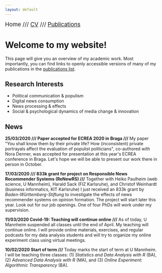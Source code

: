 ```yaml
---
layout: default
---
```


<span style="font-size:14pt">Home /// [CV](./cv.html) /// [Publications](./publications.html)</span>

# Welcome to my website!

This page will give you an overview of my academic work. Most importantly, you can find links to openly accessible versions of many of my publications in the [publications list](./publications.html).

## Research Interests

* Political communication & populism
* Digital news consumption
* News processing & effects
* Social & psychological dynamics of media change & innovation

## News

**25/03/2020 /// Paper accepted for ECREA 2020 in Braga ///** My paper "You shall know them by their private life? How (inconsistent) private portrayals affect the evaluation of populist politicians", co-authored with Nora Denner, was accepted for presentation at this year's ECREA conference in Braga. Let's hope we will be able to present our work there in person in October.

**17/03/2020 /// 833k grant for project on Responsible News Recommender Systems (ReNewRS) ///** Together with Heiko Paulheim (web science, U Mannheim), Harald Sack (FIZ Karlsruhe), and Christof Weinhardt (business informatics, KIT Karlsruhe) I just received an 833k grant by *Baden-Württemberg-Stiftung* to investigate the effects of news recommender systems on opinion formation. The project will start later this year. Look out for our job openings. One of four PhDs will work under my supervision.

**11/03/2020 Covid-19: Teaching will continue online ///** As of today, U Mannheim suspended all classes until the end of April. My teaching will continue online. I will provide online materials, exercises, and regular podcasts for my data analysis students and will try to organize my online experiment class using virtual meetings.

**10/02/2020 Start of term ///** Today marks the start of term at U Mannheim. I will be teaching three classes: (1) *Statistics and Data Analysis with R* (BA), (2) *Advanced Data Analysis with R* (MA), and (3) *Online Experiment: Algorithmic Transparency* (BA).